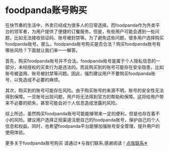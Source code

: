 # foodpanda账号购买

在快节奏的生活中，外卖已经成为很多人的日常选择。而foodpanda作为外卖平台的领军者，为用户提供了便捷的订餐服务。但是，有些用户可能会遇到一些问题，比如无法接收验证码、账号被封禁等。为了避免这些问题，很多用户选择购买foodpanda账号。那么，foodpanda账号购买是否合法？购买foodpanda账号有哪些风险？下面就让我们来一一解答。

首先，购买foodpanda账号并不合法。foodpanda账号是属于个人隐私信息的一部分，未经授权的买卖行为是违法的。而且购买到的账号可能存在安全隐患，比如账号被盗用、账号被封禁等问题。因此，强烈建议用户不要购买foodpanda账号，以免造成不必要的麻烦。

其次，购买到的账号可能存在风险。由于购买账号的来源不明，账号的安全性无法得到保障。一旦账号出现问题，用户将无法得到官方的帮助和保障。这将给用户带来不必要的损失，甚至可能会对个人信息造成泄露的风险。

综上所述，虽然购买foodpanda账号可能能够带来一定的便利，但是也存在着不小的风险。建议用户选择正规渠道注册自己的foodpanda账号，保护自己的个人信息和权益。同时，也希望foodpanda平台能够加强账号安全管理，提升用户的使用体验。

更多关于foodpanda账号购买 请通过✈与我们联系,感谢阅读！[点我联系✈](https://us.G208.com)